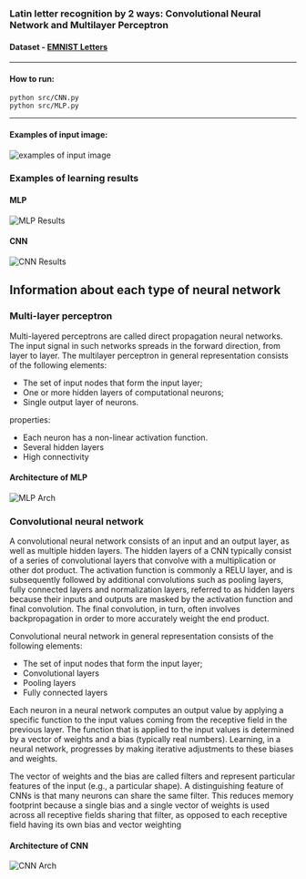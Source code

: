 ### Latin letter recognition by 2 ways: Convolutional Neural Network and Multilayer Perceptron

#### Dataset - [EMNIST Letters](https://www.nist.gov/node/1298471/emnist-dataset)

---
#### How to run: 
```python src/CNN.py```   
```python src/MLP.py```

---
#### Examples of input image:

![examples of input image](https://user-images.githubusercontent.com/42957722/59995239-08d21500-9670-11e9-892e-74cf806223ae.PNG)

### Examples of learning results
#### MLP
![MLP Results](https://user-images.githubusercontent.com/42957722/59995240-08d21500-9670-11e9-98ce-08355f3b51c1.PNG)
#### CNN
![CNN Results](https://user-images.githubusercontent.com/42957722/59995238-08d21500-9670-11e9-8d86-2ca77f7ea960.PNG)

## Information about each type of neural network

### Multi-layer perceptron
Multi-layered perceptrons are called direct propagation neural networks. The input signal in such networks spreads in the forward direction, from layer to layer. The multilayer perceptron in general representation consists of the following elements:<br>
- The set of input nodes that form the input layer;<br>
- One or more hidden layers of computational neurons;<br>
- Single output layer of neurons.<br>

properties:<br>
- Each neuron has a non-linear activation function.<br>
- Several hidden layers<br>
- High connectivity<br>

#### Architecture of MLP
![MLP Arch](https://user-images.githubusercontent.com/42957722/59995161-d32d2c00-966f-11e9-9241-02d85ce22f6c.png)

### Convolutional neural network
A convolutional neural network consists of an input and an output layer, as well as multiple hidden layers. The hidden layers of a CNN typically consist of a series of convolutional layers that convolve with a multiplication or other dot product. The activation function is commonly a RELU layer, and is subsequently followed by additional convolutions such as pooling layers, fully connected layers and normalization layers, referred to as hidden layers because their inputs and outputs are masked by the activation function and final convolution. The final convolution, in turn, often involves backpropagation in order to more accurately weight the end product.

Convolutional neural network in general representation consists of the following elements:<br>
- The set of input nodes that form the input layer;<br>
- Convolutional layers<br>
- Pooling layers<br>
- Fully connected layers<br>


Each neuron in a neural network computes an output value by applying a specific function to the input values coming from the receptive field in the previous layer. The function that is applied to the input values is determined by a vector of weights and a bias (typically real numbers). Learning, in a neural network, progresses by making iterative adjustments to these biases and weights.

The vector of weights and the bias are called filters and represent particular features of the input (e.g., a particular shape). A distinguishing feature of CNNs is that many neurons can share the same filter. This reduces memory footprint because a single bias and a single vector of weights is used across all receptive fields sharing that filter, as opposed to each receptive field having its own bias and vector weighting

#### Architecture of CNN
![CNN Arch](https://user-images.githubusercontent.com/42957722/59995160-d32d2c00-966f-11e9-8d72-e95b750bc98a.png)
